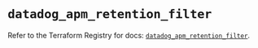 # `datadog_apm_retention_filter`

Refer to the Terraform Registry for docs: [`datadog_apm_retention_filter`](https://registry.terraform.io/providers/datadog/datadog/3.54.0/docs/resources/apm_retention_filter).
